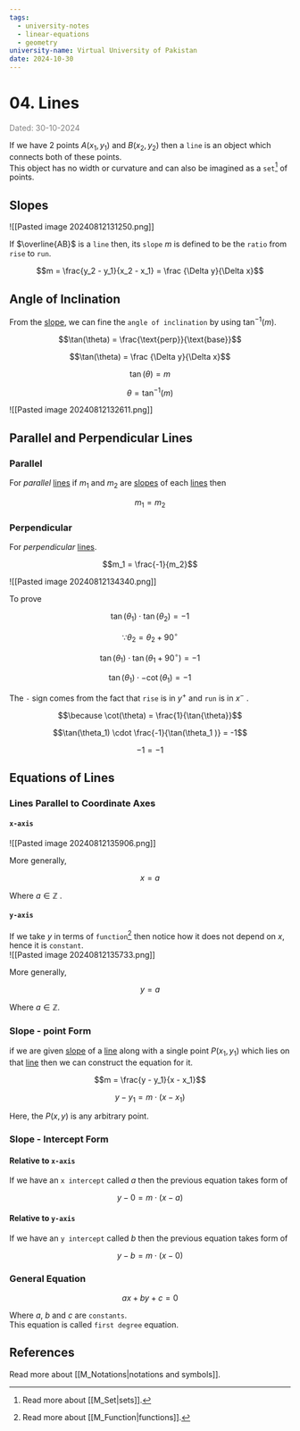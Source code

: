 ```yaml
---
tags:
  - university-notes
  - linear-equations
  - geometry
university-name: Virtual University of Pakistan
date: 2024-10-30
---
```


# 04. Lines

<span style="color: gray;">Dated: 30-10-2024</span>

If we have 2 points $A(x_1, y_1)$ and $B(x_2, y_2)$ then a `line` is an object which connects both of these points.  
This object has no width or curvature and can also be imagined as a `set`[^1] of points.

## Slopes

![[Pasted image 20240812131250.png]]

If $\overline{AB}$ is a `line` then, its `slope` $m$ is defined to be the `ratio` from `rise` to `run`.  

$$m = \frac{y_2 - y_1}{x_2 - x_1} = \frac {\Delta y}{\Delta x}$$

## Angle of Inclination

From the [slope](#slopes), we can fine the `angle of inclination` by using $\tan^{-1}{(m)}$.  

$$\tan(\theta) = \frac{\text{perp}}{\text{base}}$$

$$\tan(\theta) = \frac {\Delta y}{\Delta x}$$

$$\tan (\theta) = m$$

$$\theta = \tan^{-1} (m)$$

![[Pasted image 20240812132611.png]]

## Parallel and Perpendicular Lines

### Parallel

For _parallel_ [lines](#lines) if $m_1$ and $m_2$ are [slopes](#slopes) of each [lines](#lines) then

$$m_1 = m_2$$

### Perpendicular

For _perpendicular_ [lines](#lines).  

$$m_1 = \frac{-1}{m_2}$$

![[Pasted image 20240812134340.png]]

To prove  

$$\tan(\theta_1) \cdot \tan(\theta_2) = -1$$

$$\because \theta_2 = \theta_2 + 90^{\circ}$$

$$\tan(\theta_1) \cdot \tan(\theta_1 + 90^\circ) = -1$$

$$\tan(\theta_1) \cdot - \cot(\theta_1 ) = -1$$

The `-` sign comes from the fact that `rise` is in $y^+$ and `run` is in $x^-$ .  

$$\because \cot(\theta) = \frac{1}{\tan{\theta}}$$

$$\tan(\theta_1) \cdot \frac{-1}{\tan(\theta_1 )} = -1$$

$$-1 = -1$$

## Equations of Lines

### Lines Parallel to Coordinate Axes

#### `x-axis`

![[Pasted image 20240812135906.png]]

More generally,  

$$x = a$$

 Where $a \in \mathbb{Z}$ .

#### `y-axis`

If we take $y$ in terms of `function`[^2] then notice how it does not depend on $x$, hence it is `constant`.  
![[Pasted image 20240812135733.png]]

More generally,  

$$y = a$$

Where $a \in \mathbb{Z}$.

### Slope - point Form

if we are given [slope](#slopes) of a [line](#lines) along with a single point $P(x_1, y_1)$ which lies on that [line](#lines) then we can construct the equation for it.  

$$m = \frac{y - y_1}{x - x_1}$$

$$y - y_1 = m \cdot (x - x_1)$$

Here, the $P(x, y)$ is any arbitrary point.

### Slope - Intercept Form

#### Relative to `x-axis`

If we have an `x intercept` called $a$ then the previous equation takes form of  

$$y - 0 = m \cdot (x - a)$$

#### Relative to `y-axis`

If we have an `y intercept` called $b$ then the previous equation takes form of  

$$y - b = m \cdot (x - 0)$$

### General Equation

$$ax + by + c = 0$$

Where $a$, $b$ and $c$ are `constants`.  
This equation is called `first degree` equation.

## References

Read more about [[M_Notations|notations and symbols]].

[^1]: Read more about [[M_Set|sets]].
[^2]: Read more about [[M_Function|functions]].
